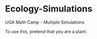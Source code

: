 Ecology-Simulations
===================

UGA Math Camp - Multiple Simulations

To use this, pretend that you are a plant.

